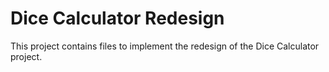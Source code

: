 # Dice Calculator Redesign

This project contains files to implement the redesign of the Dice Calculator project.
